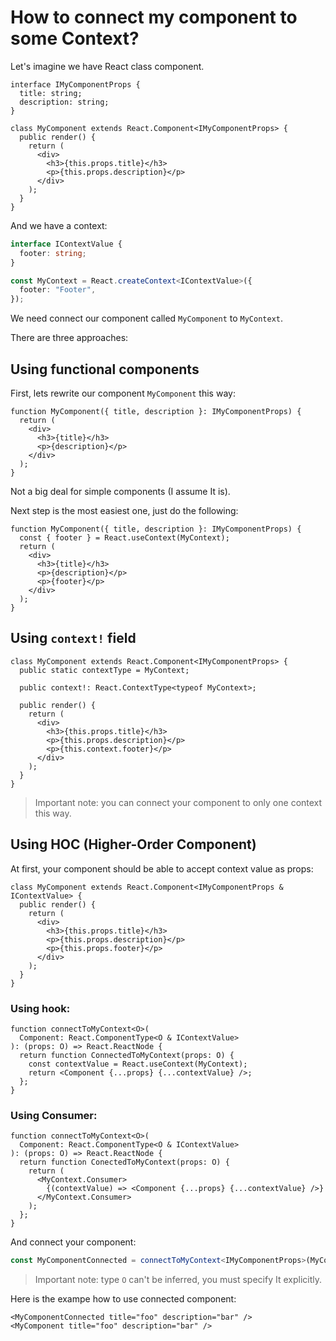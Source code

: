 # How to connect my component to some Context?

Let's imagine we have React class component.

```tsx
interface IMyComponentProps {
  title: string;
  description: string;
}

class MyComponent extends React.Component<IMyComponentProps> {
  public render() {
    return (
      <div>
        <h3>{this.props.title}</h3>
        <p>{this.props.description}</p>
      </div>
    );
  }
}
```

And we have a context:

```typescript
interface IContextValue {
  footer: string;
}

const MyContext = React.createContext<IContextValue>({
  footer: "Footer",
});
```

We need connect our component called `MyComponent` to `MyContext`.

There are three approaches:

## Using functional components

First, lets rewrite our component `MyComponent` this way:

```tsx
function MyComponent({ title, description }: IMyComponentProps) {
  return (
    <div>
      <h3>{title}</h3>
      <p>{description}</p>
    </div>
  );
}
```

Not a big deal for simple components (I assume It is).

Next step is the most easiest one, just do the following:

```tsx
function MyComponent({ title, description }: IMyComponentProps) {
  const { footer } = React.useContext(MyContext);
  return (
    <div>
      <h3>{title}</h3>
      <p>{description}</p>
      <p>{footer}</p>
    </div>
  );
}
```

## Using `context!` field

```tsx
class MyComponent extends React.Component<IMyComponentProps> {
  public static contextType = MyContext;

  public context!: React.ContextType<typeof MyContext>;

  public render() {
    return (
      <div>
        <h3>{this.props.title}</h3>
        <p>{this.props.description}</p>
        <p>{this.context.footer}</p>
      </div>
    );
  }
}
```

> Important note: you can connect your component to only one context this way.

## Using HOC (Higher-Order Component)

At first, your component should be able to accept context value as props:

```tsx
class MyComponent extends React.Component<IMyComponentProps & IContextValue> {
  public render() {
    return (
      <div>
        <h3>{this.props.title}</h3>
        <p>{this.props.description}</p>
        <p>{this.props.footer}</p>
      </div>
    );
  }
}
```

### Using hook:

```tsx
function connectToMyContext<O>(
  Component: React.ComponentType<O & IContextValue>
): (props: O) => React.ReactNode {
  return function ConnectedToMyContext(props: O) {
    const contextValue = React.useContext(MyContext);
    return <Component {...props} {...contextValue} />;
  };
}
```

### Using Consumer:

```tsx
function connectToMyContext<O>(
  Component: React.ComponentType<O & IContextValue>
): (props: O) => React.ReactNode {
  return function ConectedToMyContext(props: O) {
    return (
      <MyContext.Consumer>
        {(contextValue) => <Component {...props} {...contextValue} />}
      </MyContext.Consumer>
    );
  };
}
```

And connect your component:

```typescript
const MyComponentConnected = connectToMyContext<IMyComponentProps>(MyComponent);
```

> Important note: type `O` can't be inferred, you must specify It explicitly.

Here is the exampe how to use connected component:

```tsx
<MyComponentConnected title="foo" description="bar" />
<MyComponent title="foo" description="bar" />
```
